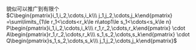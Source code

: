 貌似可以推广到有限个    
 $C\begin{pmatrix}i_1,i_2,\cdots,i_k\\\ j_1,j_2,\cdots,j_k\end{pmatrix}    
=\sum\limits_{1\le r_1<\cdots<r_k\le n\atop1\le s_1<\cdots<s_k\le n}    
P\begin{pmatrix}i_1,i_2,\cdots,i_k\\\ r_1,r_2,\cdots,r_k\end{pmatrix}    
\cdot A\begin{pmatrix}r_1,r_2,\cdots,r_k\\\ s_1,s_2,\cdots,s_k\end{pmatrix}    
\cdot Q\begin{pmatrix}s_1,s_2,\cdots,s_k\\\ j_1,j_2,\cdots,j_k\end{pmatrix}$     
